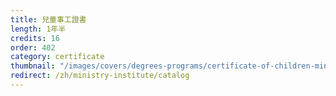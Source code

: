 ```yaml
---
title: 兒童事工證書
length: 1年半
credits: 16
order: 402
category: certificate
thumbnail: "/images/covers/degrees-programs/certificate-of-children-ministry.thumbnail.jpg"
redirect: /zh/ministry-institute/catalog
---
```

